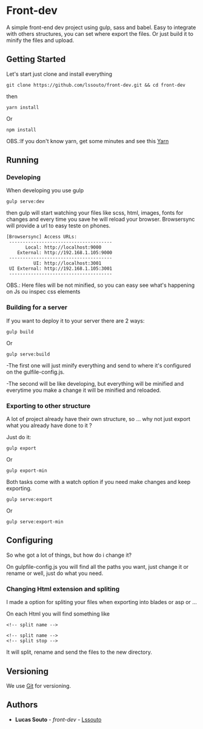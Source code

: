 # Front-dev

A simple front-end dev project using gulp, sass and babel. 
Easy to integrate with others structures, you can set where export the files. Or just build it to minify the files and upload.

## Getting Started

Let's start just clone and install everything

```
git clone https://github.com/lssouto/front-dev.git && cd front-dev
```
then 
```
yarn install
```
Or
```
npm install
```
OBS.:If you don't know yarn, get some minutes and see this [Yarn](https://yarnpkg.com)

## Running

### Developing

When developing you use gulp

```
gulp serve:dev
```
then gulp will start watching your files like scss, html, images, fonts for changes and every time you save he will reload your browser.
Browsersync will provide a url to easy teste on phones.

```
[Browsersync] Access URLs:
 --------------------------------------
       Local: http://localhost:9000
    External: http://192.168.1.105:9000
 --------------------------------------
          UI: http://localhost:3001
 UI External: http://192.168.1.105:3001
 --------------------------------------
```

OBS.: Here files will be not minified, so you can easy see what's happening on Js ou inspec css elements

### Building for a server

If you want to deploy it to your server there are 2 ways:

```
gulp build
```
Or
```
gulp serve:build
```

-The first one will just minify everything and send to where it's configured on the gulfile-config.js.

-The second will be like developing, but everything will be minified and everytime you make a change it will be minified and reloaded.

### Exporting to other structure

A lot of project already have their own structure, so ... why not just export what you already have done to it ? 

Just do it:
```
gulp export
```
Or
```
gulp export-min
```

Both tasks come with a watch option if you need make changes and keep exporting.
```
gulp serve:export
```
Or
```
gulp serve:export-min
```

## Configuring

So whe got a lot of things, but how do i change it?

On gulpfile-config.js you will find all the paths you want, just change it or rename or well, just do what you need.

### Changing Html extension and spliting

I made a option for spliting your files when exporting into blades or asp or ...

On each Html you will find something like
```
<!-- split name -->
```
```
<!-- split name -->
<!-- split stop -->
```
It will split, rename and send the files to the new directory.

## Versioning

We use [Git](https://git-scm.com//) for versioning. 

## Authors

* **Lucas Souto** - *front-dev* - [Lssouto](https://github.com/Lssouto)
